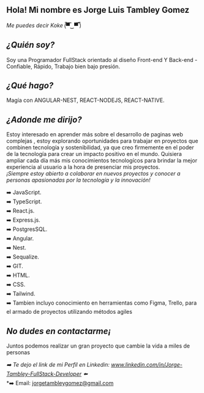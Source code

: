 

## Hola! Mi nombre es Jorge Luis Tambley Gomez

   *Me puedes decir Koke*	(̿▀̿‿▀̿ ̿)

## *¿Quién soy?*
Soy una Programador FullStack orientado al diseño Front-end  Y Back-end
-Confiable, Rápido, Trabajo bien bajo presión.
 
## *¿Qué hago?*

Magía con ANGULAR-NEST, REACT-NODEJS, REACT-NATIVE.

## *¿Adonde me dirijo?*

Estoy interesado en aprender más sobre el desarrollo de paginas web complejas , estoy explorando oportunidades para trabajar en proyectos que combinen tecnología y sostenibilidad, ya que creo firmemente en el poder de la tecnología para crear un impacto positivo en el mundo.
Quisiera ampliar cada día más mis conocimientos tecnologícos para brindar la mejor experiencia al usuario a la hora de presenciar mis proyectos.  
*¡Siempre estoy abierto a colaborar en nuevos proyectos y conocer a personas apasionadas por la tecnología y la innovación!*
 
➡️  JavaScript.  
➡️  TypeScript.  
➡️  React.js.  
➡️  Express.js.  
➡️  PostgresSQL.  
➡️  Angular.  
➡️  Nest.  
➡️  Sequalize.  
➡️  GIT.  
➡️  HTML.  
➡️  CSS.  
➡️  Tailwind.  
➡️  Tambien incluyo conocimiento en herramientas como Figma, Trello, para el armado de proyectos utilizando métodos agiles

## *No dudes en contactarme¡*

Juntos podemos realizar un gran proyecto que cambie la vida a miles de personas 


*➡️  Te dejo el link de mi Perfil en Linkedin: www.linkedin.com/in/Jorge-Tambley-FullStack-Developer ⬅️*   
*➡️                       Email: jorgetambleygomez@gmail.com      

